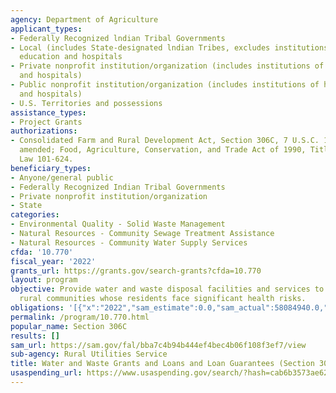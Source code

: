 ```yaml
---
agency: Department of Agriculture
applicant_types:
- Federally Recognized lndian Tribal Governments
- Local (includes State-designated lndian Tribes, excludes institutions of higher
  education and hospitals
- Private nonprofit institution/organization (includes institutions of higher education
  and hospitals)
- Public nonprofit institution/organization (includes institutions of higher education
  and hospitals)
- U.S. Territories and possessions
assistance_types:
- Project Grants
authorizations:
- Consolidated Farm and Rural Development Act, Section 306C, 7 U.S.C. 1926(c), as
  amended; Food, Agriculture, Conservation, and Trade Act of 1990, Title XXIII, Public
  Law 101-624.
beneficiary_types:
- Anyone/general public
- Federally Recognized Indian Tribal Governments
- Private nonprofit institution/organization
- State
categories:
- Environmental Quality - Solid Waste Management
- Natural Resources - Community Sewage Treatment Assistance
- Natural Resources - Community Water Supply Services
cfda: '10.770'
fiscal_year: '2022'
grants_url: https://grants.gov/search-grants?cfda=10.770
layout: program
objective: Provide water and waste disposal facilities and services to low income
  rural communities whose residents face significant health risks.
obligations: '[{"x":"2022","sam_estimate":0.0,"sam_actual":58084940.0,"usa_spending_actual":58084939.83},{"x":"2023","sam_estimate":48684843.0,"sam_actual":0.0,"usa_spending_actual":50976632.27},{"x":"2024","sam_estimate":48684843.0,"sam_actual":0.0,"usa_spending_actual":0.0}]'
permalink: /program/10.770.html
popular_name: Section 306C
results: []
sam_url: https://sam.gov/fal/bba7c4b94b444ef4bec4b06f108f3ef7/view
sub-agency: Rural Utilities Service
title: Water and Waste Grants and Loans and Loan Guarantees (Section 306C)
usaspending_url: https://www.usaspending.gov/search/?hash=cab6b3573ae620305b4b6bf9df3e32c8
---
```

